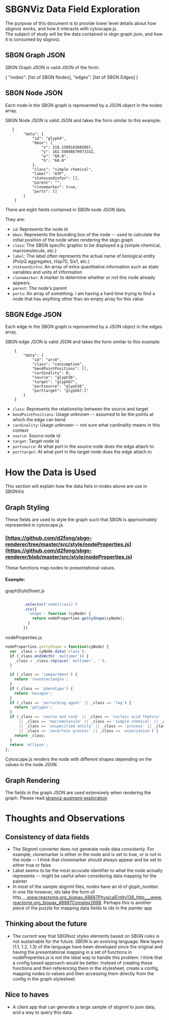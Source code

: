 # SBGNViz Data Field Exploration

The purpose of this document is to provide lower level details about how sbgnviz works, and how it interacts with cytoscape.js.  
The subject of study will be the data contained in sbgn graph json, and how it is consumed by sbgnviz.

## SBGN Graph JSON

SBGN Graph JSON is valid JSON of the form:

{
  "nodes": [list of SBGN Nodes],
  "edges": [list of SBGN Edges]
}


## SBGN Node JSON
Each node in the SBGN graph is represented by a JSON object in the nodes array.

SBGN Node JSON is valid JSON and takes the form similar to this example:

       {
            "data": {
                "id": "glyph4",
                "bbox": {
                    "x": 318.1589165885067,
                    "y": 162.59898679973332,
                    "w": "60.0",
                    "h": "60.0"
                },
                "class": "simple chemical",
                "label": "ATP",
                "statesandinfos": [],
                "parent": "",
                "clonemarker": true,
                "ports": []
            }
        }

There are eight fields contained in SBGN node JSON data.

They are: 
* ```id```: Represents the node id
* ```bbox```: Represents the bounding box of the node -- used to calculate the initial position of the node when rendering the sbgn graph
* ```class```: The SBGN specific graphic to be displayed e.g (simple chemical, macromolecule, etc.)
* ```label```: The label often represents the actual name of biological entity (PolyQ aggregates, Hsp70, Sis1, etc.)
* ```stateandinfos```: An array of extra quantitative information such as state variables and units of information
* ```clonemarker```: A marker to determine whether or not this node already appears.
* ```parent```: The node's parent
* ```ports```: An array of something.  I am having a hard time trying to find a node that has anything other than an empty array for this value

## SBGN Edge JSON

Each edge in the SBGN graph is represented by a JSON object in the edges array.

SBGN edge JSON is valid JSON and takes the form similar to this example:

        {
            "data": {
                "id": "arc0",
                "class": "consumption",
                "bendPointPositions": [],
                "cardinality": 0,
                "source": "glyph36",
                "target": "glyph67",
                "portsource": "glyph36",
                "porttarget": "glyph67.1"
            }
        }
        
* ```class```: Represents the relationship between the source and target
* ```bendPointPositions```: Usage unknown -- assumed to be the points at which the edge can bend
* ```cardinality```: Usage unknown -- not sure what cardinality means in this context
* ```source```: Source node id
* ```target```: Target node id
* ```portsource```: At what port in the source node does the edge attach to
* ```porttarget```: At what port in the target node does the edge attach to

# How the Data is Used

This section will explain how the data fiels in nodes above are use in SBGNViz

## Graph Styling

These fields are used to style the graph such that SBGN is approximately represented in cytoscape.js.


### [https://github.com/d2fong/sbgn-renderer/tree/master/src/style/nodeProperties.js](https://github.com/d2fong/sbgn-renderer/blob/master/src/style/nodeProperties.js)

These functions map nodes to presentational values.  

#### Example: 

graphStyleSheet.js
```js 

        .selector('node[class]')
        .css({
          'shape': function (cyNode) {
            return nodeProperties.getCyShape(cyNode);
          }
        })
```
nodeProperties.js
```js
nodeProperties.getCyShape = function(cyNode) {
  var _class = cyNode.data('class');
  if (_class.endsWith(' multimer')) {
    _class = _class.replace(' multimer', '');
  }

  if (_class == 'compartment') {
    return 'roundrectangle';
  }
  if (_class == 'phenotype') {
    return 'hexagon';
  }
  if (_class == 'perturbing agent' || _class == 'tag') {
    return 'polygon';
  }
  if (_class == 'source and sink' || _class == 'nucleic acid feature' || _class == 'dissociation'
      || _class == 'macromolecule' || _class == 'simple chemical' || _class == 'complex'
      || _class == 'unspecified entity' || _class == 'process' || _class == 'omitted process'
      || _class == 'uncertain process' || _class == 'association') {
    return _class;
  }
  return 'ellipse';
};
```
Cytoscape.js renders the node with different shapes depending on the values in the node JSON.


## Graph Rendering

The fields in the graph JSON are used extensively when rendering the graph.  Please read [sbgnviz-augment-exploration](https://github.com/d2fong/sbgn-renderer/edit/master/documentation/sbgnviz-augment-exploration.md)

# Thoughts and Observations

## Consistency of data fields

* The Sbgnml converter does not generate node data consistenly.  For example, clonemarker is either in the node and is set to true, or is not in the node -- I think that clonemarker should always appear and be set to either true or false
* Label seems to be the most accurate identifier to what the node actually represents -- might be useful when considering data mapping for the painter
* In most of the sample sbgnml files, nodes have an id of glyph_number.  In one file however, ids take the form of http___www.reactome.org_biopax_48887PhysicalEntity136_http___www.reactome.org_biopax_48887Complex2698.  Perhaps this is another piece of the puzzle for mapping data fields to ids in the painter app

## Thinking about the future

* The current way that SBGNviz styles elements based on SBGN rules is not sustainable for the future.  SBGN is an evolving language.  New layers (1.1, 1.2, 1.3) of the language have been developed since the original and having the presentational mapping in a set of functions in nodeProperties.js is not the ideal way to handle this problem.  I think that a config based approach would be better. Instead of creating these functions and then referencing them in the stylesheet, create a config, mapping nodes to values and then accessing them directly from the config in the graph stylesheet.


## Nice to haves

* A client app that can generate a large sample of sbgnml to json data, and a way to query this data.


